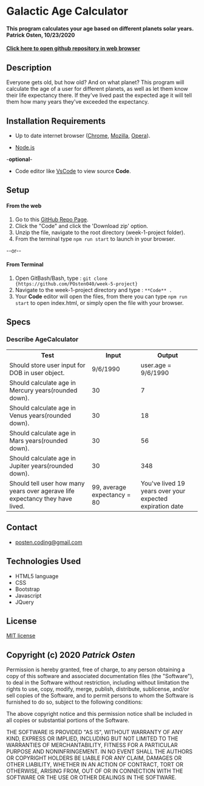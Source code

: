 # Galactic Age Calculator

#### **This program calculates your age based on different planets solar years. Patrick Osten, 10/23/2020**

**[Click here to open github repository in web browser](https://github.com/POsten040/week-5-project)**

## Description

Everyone gets old, but how old? And on what planet?
This program will calculate the age of a user for different planets, as well as let them know their life expectancy there. If they've lived past the expected age it will tell them how many years they've exceeded the expectancy. 

## Installation Requirements

- Up to date internet browser ([Chrome](https://www.google.com/chrome/?brand=CHBD&gclid=Cj0KCQjw28T8BRDbARIsAEOMBcy9jwgkNels1LOSIWTx4sDazLfEgC6PylTug62KqyWPeA0EMyr3254aAjTTEALw_wcB&gclsrc=aw.ds), [Mozilla](https://www.mozilla.org/en-US/firefox/), [Opera](https://www.opera.com/)).
 
- [Node.js](https://nodejs.org/en/download/)
 
 -**optional**- 
- Code editor like [VsCode](https://**Code**.visualstudio.com/download) to view source **Code**.

## Setup

#### From the web
1. Go to this [GitHub Repo Page](https://github.com/POsten040/week-5-project).
2. Click the "Code" and click the 'Download zip' option.
3. Unzip the file, navigate to the root directory (week-1-project folder).
4. From the terminal type `npm run start` to launch in your browser.

--or--

#### From Terminal

1. Open GitBash/Bash, type 
: `git clone {https://github.com/POsten040/week-5-project}`
2. Navigate to the week-1-project directory and type
: `**Code** .`
3. Your **Code** editor will open the files, from there you can type `npm run start` to open index.html, or simply open the file with your browser.

## Specs
### Describe AgeCalculator
<table>
  <tr>
    <th>Test</th>
    <th>Input</th>
    <th>Output</th>
  <tr>
    <td>Should store user input for DOB in user object.</td>
    <td>9/6/1990</td>
    <td>user.age = 9/6/1990</td>
  <tr>
    <td>Should calculate age in Mercury years(rounded down).</td>
    <td>30</td>
    <td>7</td>
  <tr>
    <td>Should calculate age in Venus years(rounded down).</td>
    <td>30</td>
    <td>18</td>
  <tr>
    <td>Should calculate age in Mars years(rounded down).</td>
    <td>30</td>
    <td>56</td>
  <tr>
    <td>Should calculate age in Jupiter years(rounded down).</td>
    <td>30</td>
    <td>348</td>
 <tr>
    <td>Should tell user how many years over agerave life expectancy they have lived.</td>
    <td>99, average expectancy = 80</td>
    <td>You've lived 19 years over your expected expiration date</td>
  <tr>
</table>

## Contact 
- posten.coding@gmail.com

## Technologies Used

- HTML5 language  
- CSS 
- Bootstrap
- Javascript
- JQuery

## License

[MIT license](https://opensource.org/licenses/MIT)

## Copyright (c) 2020 **_Patrick Osten_**

Permission is hereby granted, free of charge, to any person obtaining a copy of this software and associated documentation files (the "Software"), to deal in the Software without restriction, including without limitation the rights to use, copy, modify, merge, publish, distribute, sublicense, and/or sell copies of the Software, and to permit persons to whom the Software is furnished to do so, subject to the following conditions:

The above copyright notice and this permission notice shall be included in all copies or substantial portions of the Software.

THE SOFTWARE IS PROVIDED "AS IS", WITHOUT WARRANTY OF ANY KIND, EXPRESS OR IMPLIED, INCLUDING BUT NOT LIMITED TO THE WARRANTIES OF MERCHANTABILITY, FITNESS FOR A PARTICULAR PURPOSE AND NONINFRINGEMENT. IN NO EVENT SHALL THE AUTHORS OR COPYRIGHT HOLDERS BE LIABLE FOR ANY CLAIM, DAMAGES OR OTHER LIABILITY, WHETHER IN AN ACTION OF CONTRACT, TORT OR OTHERWISE, ARISING FROM, OUT OF OR IN CONNECTION WITH THE SOFTWARE OR THE USE OR OTHER DEALINGS IN THE SOFTWARE.